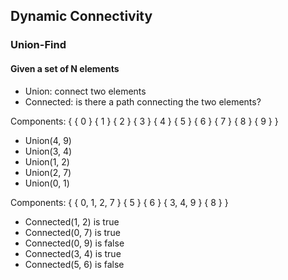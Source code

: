 ## Dynamic Connectivity

### Union-Find

#### Given a set of N elements
- Union: connect two elements
- Connected: is there a path connecting the two elements?

Components: { { 0 } { 1 } { 2 } { 3 } { 4 } { 5 } { 6 } { 7 } { 8 } { 9 } }

- Union(4, 9)
- Union(3, 4)
- Union(1, 2)
- Union(2, 7)
- Union(0, 1)

Components: { { 0, 1, 2, 7 } { 5 } { 6 } { 3, 4, 9 } { 8 } }

- Connected(1, 2) is true
- Connected(0, 7) is true
- Connected(0, 9) is false
- Connected(3, 4) is true
- Connected(5, 6) is false
